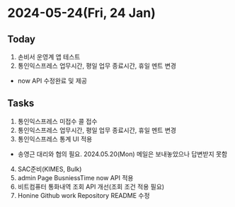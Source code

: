 # 2024-05-24(Fri, 24 Jan)
## Today
1. 손비서 운영계 앱 테스트
2. 통인익스프레스 업무시간, 평일 업무 종료시간, 휴일 멘트 변경 
- now API 수정완료 및 제공

## Tasks
1. 통인익스프레스 미접수 콜 접수
2. 통인익스프레스 업무시간, 평일 업무 종료시간, 휴일 멘트 변경
3. 통인익스프레스 통계 UI 적용
- 송영근 대리와 협의 필요. 2024.05.20(Mon) 메일은 보내놓았으나 답변받지 못함
4. SAC준비(KIMES, Bulk)
5. admin Page BusniessTime now API 적용
6. 비트컴퓨터 통화내역 조회 API 개선(조회 조건 적용 필요)
7. Honine Github work Repository README 수정